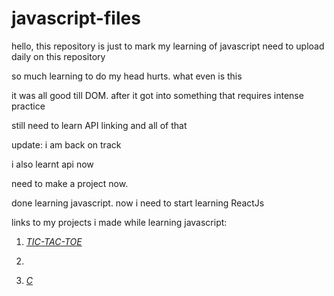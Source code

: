 # javascript-files

hello, this repository is just to mark my learning of javascript
need to upload daily on this repository

so much learning to do my head hurts. what even is this

it was all good till DOM. after it got into something that requires intense practice

still need to learn API linking and all of that

update: i am back on track

i also learnt api now

need to make a project now. 

done learning javascript. now i need to start learning ReactJs

links to my projects i made while learning javascript:

1. [*TIC-TAC-TOE*](https://github.com/aakarsh27/tic-tac-toe-js)

2.

3. [*C*](https://github.com/aakarsh27/tic-tac-toe-js)

